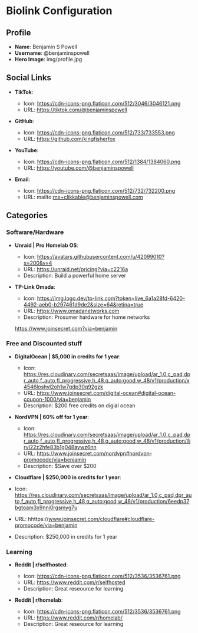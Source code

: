 <!-- data.md -->
# Biolink Configuration

## Profile
- **Name**: Benjamin S Powell
- **Username**: @benjaminspowell
- **Hero Image**: img/profile.jpg

## Social Links
- **TikTok**:
  - Icon: https://cdn-icons-png.flaticon.com/512/3046/3046121.png
  - URL: https://tiktok.com/@benjaminspowell

- **GitHub**:
  - Icon: https://cdn-icons-png.flaticon.com/512/733/733553.png
  - URL: https://github.com/kingfisherfox

- **YouTube**:
  - Icon: https://cdn-icons-png.flaticon.com/512/1384/1384060.png
  - URL: https://youtube.com/@benjaminspowell

- **Email**:
  - Icon: https://cdn-icons-png.flaticon.com/512/732/732200.png
  - URL: mailto:me+clikkable@benjaminspowell.com

## Categories

### Software/Hardware
- **Unraid | Pro Homelab OS**:
  - Icon: https://avatars.githubusercontent.com/u/42099010?s=200&v=4
  - URL: https://unraid.net/pricing?via=c2216a
  - Description: Build a powerful home server

- **TP-Link Omada**:
  - Icon: https://img.logo.dev/tp-link.com?token=live_6a1a28fd-6420-4492-aeb0-b297461d9de2&size=64&retina=true
  - URL: https://www.omadanetworks.com
  - Description: Prosumer hardware for home networks

  https://www.joinsecret.com?via=benjamin

### Free and Discounted stuff
- **DigitalOcean | $5,000 in credits for 1 year**:
  - Icon: https://res.cloudinary.com/secretsaas/image/upload/ar_1.0,c_pad,dpr_auto,f_auto,fl_progressive,h_48,q_auto:good,w_48/v1/production/x4546loshyl2oh1w7gdp30q92gzk
  - URL: https://www.joinsecret.com/digital-ocean#digital-ocean-coupon-1000/via=benjamin
  - Description: $200 free credits on digial ocean

- **NordVPN | 60% off for 1 year**:
  - Icon: https://res.cloudinary.com/secretsaas/image/upload/ar_1.0,c_pad,dpr_auto,f_auto,fl_progressive,h_48,q_auto:good,w_48/v1/production/lljrvl22z2hfe83b1g048aywz6nn
  - URL: https://www.joinsecret.com/nordvpn#nordvpn-promocode/via=benjamin
  - Description: $Save over $200

- **Cloudflare | $250,000 in credits for 1 year**:
- Icon: https://res.cloudinary.com/secretsaas/image/upload/ar_1.0,c_pad,dpr_auto,f_auto,fl_progressive,h_48,q_auto:good,w_48/v1/production/6eedp37bgtoam3x9nni0rgsmyg7u
- URL: hhttps://www.joinsecret.com/cloudflare#cloudflare-promocode/via=benjamin
- Description: $250,000 in credits for 1 year


### Learning
- **Reddit | r/selfhosted**:
  - Icon: https://cdn-icons-png.flaticon.com/512/3536/3536761.png
  - URL: https://www.reddit.com/r/selfhosted
  - Description: Great reseource for learning

- **Reddit | r/homelab**:
  - Icon: https://cdn-icons-png.flaticon.com/512/3536/3536761.png
  - URL: https://www.reddit.com/r/homelab/
  - Description: Great reseource for learning